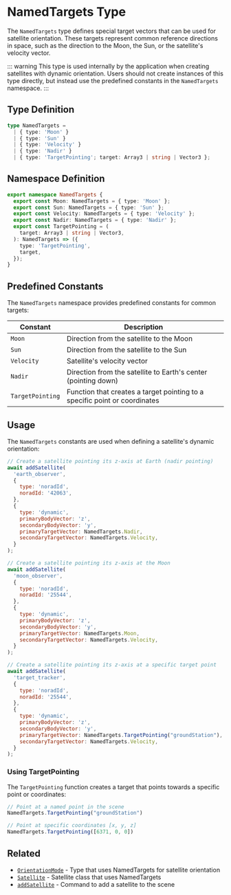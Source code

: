 # NamedTargets Type

The `NamedTargets` type defines special target vectors that can be used for satellite orientation. These targets represent common reference directions in space, such as the direction to the Moon, the Sun, or the satellite's velocity vector.

::: warning
This type is used internally by the application when creating satellites with dynamic orientation. Users should not create instances of this type directly, but instead use the predefined constants in the `NamedTargets` namespace.
:::

## Type Definition

```typescript
type NamedTargets =
  | { type: 'Moon' }
  | { type: 'Sun' }
  | { type: 'Velocity' }
  | { type: 'Nadir' }
  | { type: 'TargetPointing'; target: Array3 | string | Vector3 };
```

## Namespace Definition

```typescript
export namespace NamedTargets {
  export const Moon: NamedTargets = { type: 'Moon' };
  export const Sun: NamedTargets = { type: 'Sun' };
  export const Velocity: NamedTargets = { type: 'Velocity' };
  export const Nadir: NamedTargets = { type: 'Nadir' };
  export const TargetPointing = (
    target: Array3 | string | Vector3,
  ): NamedTargets => ({
    type: 'TargetPointing',
    target,
  });
}
```

## Predefined Constants

The `NamedTargets` namespace provides predefined constants for common targets:

| Constant        | Description                                                                 |
|-----------------|-----------------------------------------------------------------------------|
| `Moon`          | Direction from the satellite to the Moon                                    |
| `Sun`           | Direction from the satellite to the Sun                                     |
| `Velocity`      | Satellite's velocity vector                                                 |
| `Nadir`         | Direction from the satellite to Earth's center (pointing down)              |
| `TargetPointing`| Function that creates a target pointing to a specific point or coordinates  |

## Usage

The `NamedTargets` constants are used when defining a satellite's dynamic orientation:

```javascript
// Create a satellite pointing its z-axis at Earth (nadir pointing)
await addSatellite(
  'earth_observer',
  {
    type: 'noradId',
    noradId: '42063',
  },
  {
    type: 'dynamic',
    primaryBodyVector: 'z',
    secondaryBodyVector: 'y',
    primaryTargetVector: NamedTargets.Nadir,
    secondaryTargetVector: NamedTargets.Velocity,
  }
);

// Create a satellite pointing its z-axis at the Moon
await addSatellite(
  'moon_observer',
  {
    type: 'noradId',
    noradId: '25544',
  },
  {
    type: 'dynamic',
    primaryBodyVector: 'z',
    secondaryBodyVector: 'y',
    primaryTargetVector: NamedTargets.Moon,
    secondaryTargetVector: NamedTargets.Velocity,
  }
);

// Create a satellite pointing its z-axis at a specific target point
await addSatellite(
  'target_tracker',
  {
    type: 'noradId',
    noradId: '25544',
  },
  {
    type: 'dynamic',
    primaryBodyVector: 'z',
    secondaryBodyVector: 'y',
    primaryTargetVector: NamedTargets.TargetPointing("groundStation"),
    secondaryTargetVector: NamedTargets.Velocity,
  }
);
```

### Using TargetPointing

The `TargetPointing` function creates a target that points towards a specific point or coordinates:

```javascript
// Point at a named point in the scene
NamedTargets.TargetPointing("groundStation")

// Point at specific coordinates [x, y, z]
NamedTargets.TargetPointing([6371, 0, 0])
```

## Related

- [`OrientationMode`](/dsl/types/orientationMode) - Type that uses NamedTargets for satellite orientation
- [`Satellite`](/dsl/classes/satellite) - Satellite class that uses NamedTargets
- [`addSatellite`](/dsl/commands/addSatellite) - Command to add a satellite to the scene
